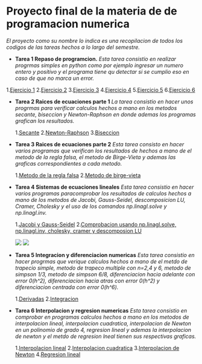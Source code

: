 # Proyecto final de la materia de de programacion numerica

*El proyecto como su nombre lo indica es una recopilacion de todos los codigos de las tareas hechos a lo largo del semestre.*

*  **Tarea 1 Repaso de programcion.**
  *Esta tarea consistio en realizar progrmas simples en python como por ejemplo ingresar un numero entero y positivo y el programa tiene qu detectar si se cumplio eso en caso de que no marca un error.*

  1.[Ejercicio 1](https://github.com/pj88555/Proyecto-final/blob/main/ejercicio1.py)
  2.[Ejercicio 2](https://github.com/pj88555/Proyecto-final/blob/main/ejercicio2.py)
  3.[Ejercicio 3](https://github.com/pj88555/Proyecto-final/blob/main/ejercicio3.py)
  4.[Ejercicio 4](https://github.com/pj88555/Proyecto-final/blob/main/ejercicio4.py)
  5.[Ejercicio 5](https://github.com/pj88555/Proyecto-final/blob/main/ejercicio5.py)
  6.[Ejercicio 6](https://github.com/pj88555/Proyecto-final/blob/main/ejercicio6.py)

*  **Tarea 2 Raices de ecuaciones parte 1**
  *La tarea consistio en hacer unos progrmas para verificar calculos hechos a mano en los metodos secante, biseccion y Newton-Raphson en donde ademas los programas grafican los resultados.*
   
   1.[Secante](https://github.com/pj88555/Proyecto-final/blob/main/secante.py)
   2.[Newton-Raphson](https://github.com/pj88555/Proyecto-final/blob/main/newton-raphson.py)
   3.[Biseccion](https://github.com/pj88555/Proyecto-final/blob/main/biseccion.py)

*  **Tarea 3 Raices de ecuaciones parte 2**
  *Esta tarea consisto en hacer varios programas que verifican los resultados de hechos a mano de el metodo de la regla falsa, el metodo de Birge-Vieta y ademas las graficas correspondientes a cada metodo.*
  
   1.[Metodo de la regla falsa](https://github.com/pj88555/Proyecto-final/blob/main/metodo%20de%20la%20regla%20falsa.py)
   2.[Metodo de birge-vieta](https://github.com/pj88555/Proyecto-final/blob/main/metodo%20de%20birge-vieta.py)
 
*  **Tarea 4 Sistemas de ecuaciones lineales**
  *Esta tarea consistio en hacer varios programas paracomprobar los resultados de calculos hechos a mano de los metodos de Jacobi, Gauss-Seidel, descomposicion LU, Cramer, Cholesky y el uso de los comandos 
   np.linagl.solve y np.linagl.inv.*
  
   1.[Jacobi y Gauss-Seidel](https://github.com/pj88555/Proyecto-final/blob/main/Jacoby%20y%20Gauss-Seidel.py)
   2.[Comprobacion usando np.linagl.solve, np.linagl.inv, cholesky, cramer y descomposion LU](https://github.com/pj88555/Proyecto-final/blob/main/tarea%203.py)

   ![](https://www.biografiasyvidas.com/biografia/j/fotos/jacobi.jpg)
   ![](https://aprendercurso.com/wp-content/uploads/sites/52/2018/03/Cramer.jpg)

*  **Tarea 5 Integracion y diferenciacion numericas**
  *Esta tarea consistio en hacer progrmas que verique  calculos hechos a mano de el metdo de trapecio simple, metodo de trapeco multiple con n=2,4 y 6, metodo de simpson 1/3, metodo de simpson 6/8, diferenciacion hacia 
   adelante con error 0(h^2), diferenciacion hacia atras con error 0(h^2) y diferenciacion centrada con error 0(h^6).*
   
   1.[Derivadas](https://github.com/pj88555/Proyecto-final/blob/main/derivadas.py)
   2.[Integracion](https://github.com/pj88555/Proyecto-final/blob/main/intergracion.py)

*  **Tarea 6 Interpolacion y regresion numericas**
  *Esta tarea consistio en comprobar en programas calculos hechos a mano en los metodos de interpolacion lineal, interpolacion cuadratica, interpolacion de Newton en un polinomio de grado 4, regresion lineal y ademas la 
   interpolacion de newton y el metdo de regresion lneal tienen sus respectivas graficas.*
   
   1.[Interpolacion lineal](https://github.com/pj88555/Proyecto-final/blob/main/interpolacion%20lineal.py)
   2.[Interpolacion cuadratica](https://github.com/pj88555/Proyecto-final/blob/main/interpolacion%20cuadratica.py)
   3.[Interpolacion de Newton](https://github.com/pj88555/Proyecto-final/blob/main/interpolacion%20de%20newton.py)
   4.[Regresion lineal](https://github.com/pj88555/Proyecto-final/blob/main/regresion%20lineal.py)
  
